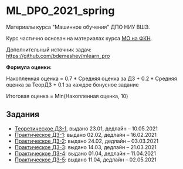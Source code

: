 # ML_DPO_2021_spring
 Материалы курса "Машинное обучения" ДПО НИУ ВШЭ.
 
 Курс частично основан на материалах курса [МО на ФКН](https://github.com/esokolov/ml-course-hse).
 
 Дополнительный источник задач: https://github.com/bdemeshev/mlearn_pro
 
 **Формула оценки:**
 
 Накопленная оценка = 0.7 * Средняя оценка за ДЗ + 0.2 * Средняя оценка за ТеорДЗ + 0.1 за каждое бонусное задание
 
 Итоговая оценка = Min(Накопленная оценка, 10)
 
 
 ## Задания
 * [Теоретическое ДЗ-1](https://github.com/AnastasiyaMax/ML_DPO_2021_spring/blob/main/hw-theory/TheoryHW_1.pdf), выдано 23.01, дедлайн – 10.05.2021 
 * [Практическое ДЗ-1](https://github.com/AnastasiyaMax/ML_DPO_2021_spring/blob/main/hw-practice/HW-01.ipynb): выдано 02.02, дедлайн – 16.02.2021
 * [Практическое ДЗ-2](https://github.com/AnastasiyaMax/ML_DPO_2021_spring/blob/main/hw-practice/HW-02.ipynb): выдано 24.02, дедлайн – 03.03.2021
 * [Практическое ДЗ-3](https://github.com/AnastasiyaMax/ML_DPO_2021_spring/blob/main/hw-practice/HW-03.ipynb): выдано 14.03, дедлайн – 21.03.2021
 * [Практическое ДЗ-4](): выдано 01.04, дедлайн – 11.04.2021
 * [Практическое ДЗ-5](https://docs.google.com/document/d/1XCK7LQaHwV8DA_3hBKc53TEY2xn63L63b-cgGWignYU/edit?usp=sharing): выдано 11.04, дедлайн – 02.05.2021

